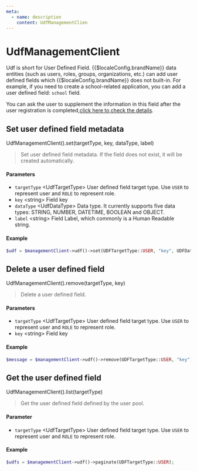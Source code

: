 ```yaml
---
meta:
  - name: description
    content: UdfManagementClien
---
```


# UdfManagementClient

<LastUpdated/>

Udf is short for User Defined Field. {{$localeConfig.brandName}} data entities (such as users, roles, groups, organizations, etc.) can add user defined fields which {{$localeConfig.brandName}} does not built-in. For example, if you need to create a school-related application, you can add a user defined field: `school` field.

You can ask the user to supplement the information in this field after the user registration is completed,[click here to check the details](/en/guides/authentication/extensibility/user-defined-field.md).

## Set user defined field metadata

UdfManagementClient().set(targetType, key, dataType, label)

> Set user defined field metadata. If the field does not exist, it will be created automatically.

#### Parameters

- `targetType` \<UdfTargetType\> User defined field target type. Use `USER` to represent user and `ROLE` to represent role.
- `key` \<string\> Field key
- `dataType` \<UdfDataType\> Data type. It currently supports five data types: STRING, NUMBER, DATETIME, BOOLEAN and OBJECT. 
- `label` \<string\> Field Label, which commonly is a Human Readable string.

#### Example

```php
$udf = $managementClient->udf()->set(UDFTargetType::USER, "key", UDFDataType::STRING, "label");
```

## Delete a user defined field

UdfManagementClient().remove(targetType, key)

> Delete a user defined field.

#### Parameters

- `targetType` \<UdfTargetType\> User defined field target type. Use `USER` to represent user and `ROLE` to represent role.
- `key` \<string\> Field key

#### Example

```php
$message = $managementClient->udf()->remove(UDFTargetType::USER, "key");
```

## Get the user defined field

UdfManagementClient().list(targetType)

> Get the user defined field defined by the user pool.

#### Parameter

- `targetType` \<UdfTargetType\> User defined field target type. Use `USER` to represent user and `ROLE` to represent role.

#### Example

```php
$udfs = $managementClient->udf()->paginate(UDFTargetType::USER);
```
